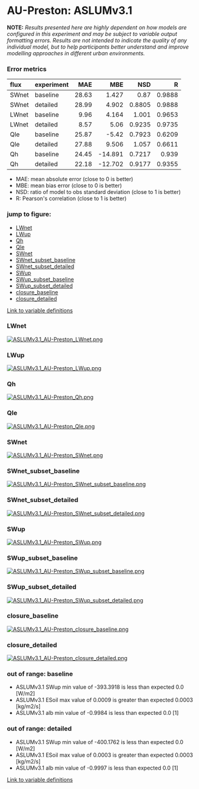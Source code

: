 # AU-Preston: ASLUMv3.1

**NOTE:** *Results presented here are highly dependent on how models are configured in this experiment and may be subject to variable output formatting errors. Results are not intended to indicate the quality of any individual model, but to help participants better understand and improve modelling approaches in different urban environments.*

### Error metrics

| flux   | experiment   |   MAE |     MBE |    NSD |      R |
|:-------|:-------------|------:|--------:|-------:|-------:|
| SWnet  | baseline     | 28.63 |   1.427 | 0.87   | 0.9888 |
| SWnet  | detailed     | 28.99 |   4.902 | 0.8805 | 0.9888 |
| LWnet  | baseline     |  9.96 |   4.164 | 1.001  | 0.9653 |
| LWnet  | detailed     |  8.57 |   5.06  | 0.9235 | 0.9735 |
| Qle    | baseline     | 25.87 |  -5.42  | 0.7923 | 0.6209 |
| Qle    | detailed     | 27.88 |   9.506 | 1.057  | 0.6611 |
| Qh     | baseline     | 24.45 | -14.891 | 0.7217 | 0.939  |
| Qh     | detailed     | 22.18 | -12.702 | 0.9177 | 0.9355 |

 - MAE: mean absolute error (close to 0 is better)
 - MBE: mean bias error (close to 0 is better)
 - NSD: ratio of model to obs standard deviation (close to 1 is better)
 - R: Pearson's correlation (close to 1 is better)

### jump to figure:
 - [LWnet](#lwnet)
 - [LWup](#lwup)
 - [Qh](#qh)
 - [Qle](#qle)
 - [SWnet](#swnet)
 - [SWnet_subset_baseline](#swnet_subset_baseline)
 - [SWnet_subset_detailed](#swnet_subset_detailed)
 - [SWup](#swup)
 - [SWup_subset_baseline](#swup_subset_baseline)
 - [SWup_subset_detailed](#swup_subset_detailed)
 - [closure_baseline](#closure_baseline)
 - [closure_detailed](#closure_detailed)

[Link to variable definitions](../modelattrs/variable_definitions.md)

### <a name="lwnet"></a>LWnet
[![ASLUMv3.1_AU-Preston_LWnet.png](ASLUMv3.1_AU-Preston_LWnet.png)](ASLUMv3.1_AU-Preston_LWnet.png)

### <a name="lwup"></a>LWup
[![ASLUMv3.1_AU-Preston_LWup.png](ASLUMv3.1_AU-Preston_LWup.png)](ASLUMv3.1_AU-Preston_LWup.png)

### <a name="qh"></a>Qh
[![ASLUMv3.1_AU-Preston_Qh.png](ASLUMv3.1_AU-Preston_Qh.png)](ASLUMv3.1_AU-Preston_Qh.png)

### <a name="qle"></a>Qle
[![ASLUMv3.1_AU-Preston_Qle.png](ASLUMv3.1_AU-Preston_Qle.png)](ASLUMv3.1_AU-Preston_Qle.png)

### <a name="swnet"></a>SWnet
[![ASLUMv3.1_AU-Preston_SWnet.png](ASLUMv3.1_AU-Preston_SWnet.png)](ASLUMv3.1_AU-Preston_SWnet.png)

### <a name="swnet_subset_baseline"></a>SWnet_subset_baseline
[![ASLUMv3.1_AU-Preston_SWnet_subset_baseline.png](ASLUMv3.1_AU-Preston_SWnet_subset_baseline.png)](ASLUMv3.1_AU-Preston_SWnet_subset_baseline.png)

### <a name="swnet_subset_detailed"></a>SWnet_subset_detailed
[![ASLUMv3.1_AU-Preston_SWnet_subset_detailed.png](ASLUMv3.1_AU-Preston_SWnet_subset_detailed.png)](ASLUMv3.1_AU-Preston_SWnet_subset_detailed.png)

### <a name="swup"></a>SWup
[![ASLUMv3.1_AU-Preston_SWup.png](ASLUMv3.1_AU-Preston_SWup.png)](ASLUMv3.1_AU-Preston_SWup.png)

### <a name="swup_subset_baseline"></a>SWup_subset_baseline
[![ASLUMv3.1_AU-Preston_SWup_subset_baseline.png](ASLUMv3.1_AU-Preston_SWup_subset_baseline.png)](ASLUMv3.1_AU-Preston_SWup_subset_baseline.png)

### <a name="swup_subset_detailed"></a>SWup_subset_detailed
[![ASLUMv3.1_AU-Preston_SWup_subset_detailed.png](ASLUMv3.1_AU-Preston_SWup_subset_detailed.png)](ASLUMv3.1_AU-Preston_SWup_subset_detailed.png)

### <a name="closure_baseline"></a>closure_baseline
[![ASLUMv3.1_AU-Preston_closure_baseline.png](ASLUMv3.1_AU-Preston_closure_baseline.png)](ASLUMv3.1_AU-Preston_closure_baseline.png)

### <a name="closure_detailed"></a>closure_detailed
[![ASLUMv3.1_AU-Preston_closure_detailed.png](ASLUMv3.1_AU-Preston_closure_detailed.png)](ASLUMv3.1_AU-Preston_closure_detailed.png)

### out of range: baseline

 - ASLUMv3.1 SWup min value of -393.3918 is less than expected 0.0 [W/m2]
 - ASLUMv3.1 ESoil max value of 0.0009 is greater than expected 0.0003 [kg/m2/s]
 - ASLUMv3.1 alb min value of -0.9984 is less than expected 0.0 [1]

### out of range: detailed

 - ASLUMv3.1 SWup min value of -400.1762 is less than expected 0.0 [W/m2]
 - ASLUMv3.1 ESoil max value of 0.0003 is greater than expected 0.0003 [kg/m2/s]
 - ASLUMv3.1 alb min value of -0.9997 is less than expected 0.0 [1]


[Link to variable definitions](../modelattrs/variable_definitions.md)

